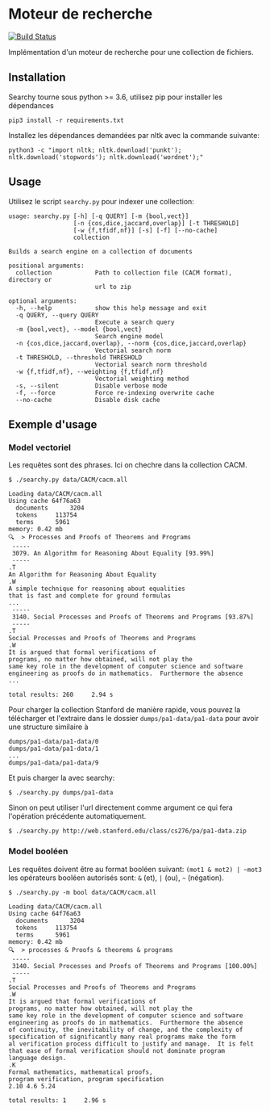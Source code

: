 # Moteur de recherche

[![Build Status](https://travis-ci.org/pvnieo/searchy.svg?branch=master)](https://travis-ci.org/pvnieo/searchy)

Implémentation d'un moteur de recherche pour une collection de fichiers.

## Installation

Searchy tourne sous python >= 3.6, utilisez pip pour installer les dépendances
```
pip3 install -r requirements.txt
```

Installez les dépendances demandées par nltk avec la commande suivante:
```
python3 -c "import nltk; nltk.download('punkt'); nltk.download('stopwords'); nltk.download('wordnet');"
```

## Usage

Utilisez le script `searchy.py` pour indexer une collection:
```
usage: searchy.py [-h] [-q QUERY] [-m {bool,vect}]
                  [-n {cos,dice,jaccard,overlap}] [-t THRESHOLD]
                  [-w {f,tfidf,nf}] [-s] [-f] [--no-cache]
                  collection

Builds a search engine on a collection of documents

positional arguments:
  collection            Path to collection file (CACM format), directory or
                        url to zip

optional arguments:
  -h, --help            show this help message and exit
  -q QUERY, --query QUERY
                        Execute a search query
  -m {bool,vect}, --model {bool,vect}
                        Search engine model
  -n {cos,dice,jaccard,overlap}, --norm {cos,dice,jaccard,overlap}
                        Vectorial search norm
  -t THRESHOLD, --threshold THRESHOLD
                        Vectorial search norm threshold
  -w {f,tfidf,nf}, --weighting {f,tfidf,nf}
                        Vectorial weighting method
  -s, --silent          Disable verbose mode
  -f, --force           Force re-indexing overwrite cache
  --no-cache            Disable disk cache
```

## Exemple d'usage

### Model vectoriel

Les requêtes sont des phrases. Ici on chechre dans la collection CACM.

```
$ ./searchy.py data/CACM/cacm.all
```
```
Loading data/CACM/cacm.all
Using cache 64f76a63
  documents 	 3204
  tokens 	 113754
  terms 	 5961
memory: 0.42 mb
🔍  > Processes and Proofs of Theorems and Programs
 -----
 3079. An Algorithm for Reasoning About Equality [93.99%]
 -----
.T
An Algorithm for Reasoning About Equality
.W
A simple technique for reasoning about equalities
that is fast and complete for ground formulas
...
 -----
 3140. Social Processes and Proofs of Theorems and Programs [93.87%]
 -----
.T
Social Processes and Proofs of Theorems and Programs
.W
It is argued that formal verifications of
programs, no matter how obtained, will not play the
same key role in the development of computer science and software
engineering as proofs do in mathematics.  Furthermore the absence
...

total results: 260     2.94 s
```

Pour charger la collection Stanford de manière rapide, vous pouvez la télécharger et l'extraire dans le dossier `dumps/pa1-data/pa1-data` 
pour avoir une structure similaire à 
```
dumps/pa1-data/pa1-data/0
dumps/pa1-data/pa1-data/1
...
dumps/pa1-data/pa1-data/9
```
Et puis charger la avec searchy:
```
$ ./searchy.py dumps/pa1-data
```

Sinon on peut utiliser l'url directement comme argument ce qui fera l'opération précédente automatiquement.
```
$ ./searchy.py http://web.stanford.edu/class/cs276/pa/pa1-data.zip
```

### Model booléen

Les requêtes doivent être au format booléen suivant: `(mot1 & mot2) | ~mot3` 
les opérateurs booléen autorisés sont: `&` (et), `|` (ou), `~` (négation).

```
$ ./searchy.py -m bool data/CACM/cacm.all
```
```
Loading data/CACM/cacm.all
Using cache 64f76a63
  documents 	 3204
  tokens 	 113754
  terms 	 5961
memory: 0.42 mb
🔍  > processes & Proofs & theorems & programs
 -----
 3140. Social Processes and Proofs of Theorems and Programs [100.00%]
 -----
.T
Social Processes and Proofs of Theorems and Programs
.W
It is argued that formal verifications of
programs, no matter how obtained, will not play the
same key role in the development of computer science and software
engineering as proofs do in mathematics.  Furthermore the absence
of continuity, the inevitability of change, and the complexity of
specification of significantly many real programs make the form
al verification process difficult to justify and manage.  It is felt
that ease of formal verification should not dominate program
language design.
.K
Formal mathematics, mathematical proofs,
program verification, program specification
2.10 4.6 5.24

total results: 1     2.96 s
```

